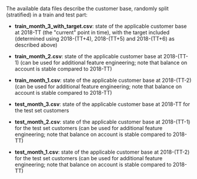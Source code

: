 The available data files describe the customer base, randomly split (stratified) in a train and test part:
* **train_month_3_with_target.csv**: state of the applicable customer base at 2018-TT (the "current" point in time), with the target included (determined using 2018-(TT+4), 2018-(TT+5) and 2018-(TT+6) as described above)
* **train_month_2.csv**: state of the applicable customer base at 2018-(TT-1) (can be used for additional feature engineering; note that balance on account is stable compared to 2018-TT)
* **train_month_1.csv**: state of the applicable customer base at 2018-(TT-2) (can be used for additional feature engineering; note that balance on account is stable compared to 2018-TT)
	
* **test_month_3.csv**: state of the applicable customer base at 2018-TT for the test set customers
* **test_month_2.csv**: state of the applicable customer base at 2018-(TT-1) for the test set customers (can be used for additional feature engineering; note that balance on account is stable compared to 2018-TT)
* **test_month_1.csv**: state of the applicable customer base at 2018-(TT-2) for the test set customers (can be used for additional feature engineering; note that balance on account is stable compared to 2018-TT)
